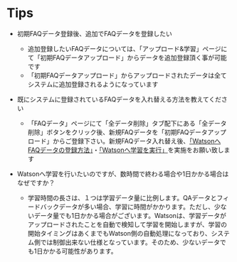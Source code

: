 # Tips
- 初期FAQデータ登録後、追加でFAQデータを登録したい
    - 追加登録したいFAQデータについては、「アップロード&学習」ページにて「初期FAQデータアップロード」からデータを追加登録頂く事が可能です
    - 「初期FAQデータアップロード」からアップロードされたデータは全てシステムに追加登録されるようになっています

- 既にシステムに登録されているFAQデータを入れ替える方法を教えてください
    - 「FAQデータ」ページにて「全データ削除」タブ配下にある「全データ削除」ボタンをクリック後、新規FAQデータを「初期FAQデータアップロード」からご登録下さい。新規FAQデータ入れ替え後、[「WatsonへFAQデータの登録方法」](../maintenance/faqRegist.md)・[「Watsonへ学習を実行」](../maintenance/faqLearning.md)を実施をお願い致します

- Watsonへ学習を行いたいのですが、数時間で終わる場合や1日かかる場合はなぜですか？
    - 学習時間の長さは、１つは学習データ量に比例します。QAデータとフィードバックデータが多い場合、学習に時間がかかります。ただし、少ないデータ量でも1日かかる場合がございます。Watsonは、学習データがアップロードされたことを自動で検知して学習を開始しますが、学習の開始タイミングはあくまでもWatson側の自動処理になっており、システム側では制御出来ない仕様となっています。そのため、少ないデータでも1日かかる可能性があります。
